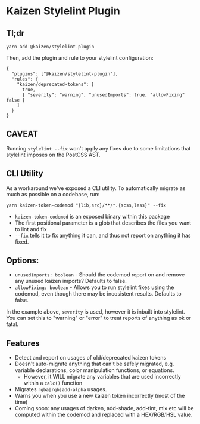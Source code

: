 # Kaizen Stylelint Plugin

## Tl;dr

`yarn add @kaizen/stylelint-plugin`

Then, add the plugin and rule to your stylelint configuration:

```
{
  "plugins": ["@kaizen/stylelint-plugin"],
  "rules": {
    "kaizen/deprecated-tokens": [
      true,
      { "severity": "warning", "unusedImports": true, "allowFixing" false }
    ]
  }
}

```

## CAVEAT
Running `stylelint --fix` won't apply any fixes due to some limitations that stylelint imposes on the PostCSS AST.

## CLI Utility
As a workaround we've exposed a CLI utility.
To automatically migrate as much as possible on a codebase, run:

`yarn kaizen-token-codemod "{lib,src}/**/*.{scss,less}" --fix`


- `kaizen-token-codemod` is an exposed binary within this package
- The first positional parameter is a glob that describes the files you want to lint and fix
- `--fix` tells it to fix anything it can, and thus not report on anything it has fixed.



## Options:

- `unusedImports: boolean` - Should the codemod report on and remove any unused kaizen imports? Defaults to false.
- `allowFixing: boolean` - Allows you to run stylelint fixes using the codemod, even though there may be incosistent results. Defaults to false.

In the example above, `severity` is used, however it is inbuilt into stylelint. You can set this to "warning" or "error" to treat reports of anything as ok or fatal.

## Features
- Detect and report on usages of old/deprecated kaizen tokens
- Doesn't auto-migrate anything that can't be safely migrated, e.g. variable declarations, color manipulation functions, or equations.
  - However, it WILL migrate any variables that are used incorrectly within a `calc()` function
- Migrates `rgba|rgb|add-alpha` usages.
- Warns you when you use a new kaizen token incorrectly (most of the time)
- Coming soon: any usages of darken, add-shade, add-tint, mix etc will be computed within the codemod and replaced with a HEX/RGB/HSL value.